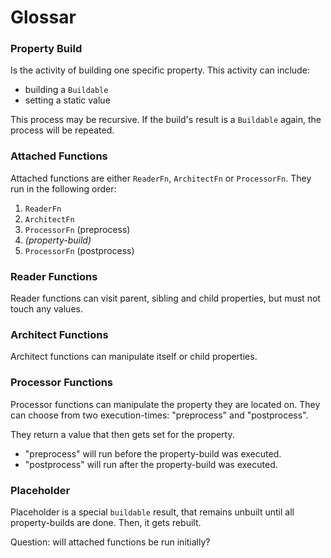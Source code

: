 # Glossar

### Property Build

Is the activity of building one specific property. This activity can include:

- building a `Buildable`
- setting a static value

This process may be recursive. If the build's result is a `Buildable` again,
the process will be repeated.

### Attached Functions

Attached functions are either `ReaderFn`, `ArchitectFn` or `ProcessorFn`.
They run in the following order:

1. `ReaderFn`
2. `ArchitectFn`
3. `ProcessorFn` (preprocess)
4. *(property-build)*
5. `ProcessorFn` (postprocess)

### Reader Functions

Reader functions can visit parent, sibling and child properties, but must not touch any values.

### Architect Functions

Architect functions can manipulate itself or child properties.

### Processor Functions

Processor functions can manipulate the property they are located on.
They can choose from two execution-times: "preprocess" and "postprocess".

They return a value that then gets set for the property.

- "preprocess" will run before the property-build was executed.
- "postprocess" will run after the property-build was executed.

### Placeholder

Placeholder is a special `buildable` result, that remains unbuilt until all property-builds are done.
Then, it gets rebuilt.

Question: will attached functions be run initially?
